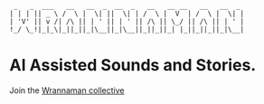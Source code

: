 ```
 _   _  ___   __   __  _  __  _   __   __ __   __   __  _
| | | || _ \ /  \ |  \| ||  \| | /  \ |  V  | /  \ |  \| |
| 'V' || v /| /\ || | ' || | ' || /\ || \_/ || /\ || | ' |
!_/ \_!|_|_\|_||_||_|\__||_|\__||_||_||_| |_||_||_||_|\__|
```

# AI Assisted Sounds and Stories.

Join the [Wrannaman collective](http://www.wrannaman.com)
